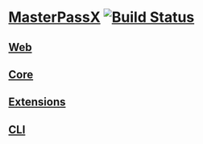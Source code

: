 # [MasterPassX](https://masterpassx.org) [![Build Status](https://travis-ci.org/Cretezy/MasterPassX.svg?branch=master)](https://travis-ci.org/Cretezy/MasterPassX)

## [Web](web/README.md)

## [Core](core/README.md)

## [Extensions](extension/README.md)

## [CLI](cli/README.md)
